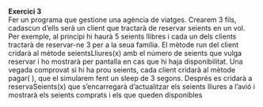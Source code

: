 **Exercici 3**  
Fer un programa que gestione una agència de viatges.
Crearem 3 fils, cadascun d’ells serà un client que tractarà de reservar
seients en un vol. Per exemple, al principi hi haurà 5 seients llibres i
cada un dels clients tractarà de reservar-ne 3 per a la seua família. El
mètode run del client cridarà al mètode seientsLliures(x) amb el
número de seients que vulga reservar i ho mostrarà per pantalla en
cas que hi haja disponibilitat. Una vegada comprovat si hi ha prou
seients, cada client cridarà al mètode pagar( ), que el simularem fent
un sleep de 3 segons. Després es cridarà a reservaSeients(x) que
s’encarregarà d’actualitzar els seients lliures a l’avió i mostrarà els
seients comprats i els que queden disponibles